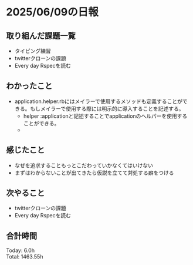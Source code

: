 # 2025/06/09の日報
## 取り組んだ課題一覧
* タイピング練習
* twitterクローンの課題
* Every day Rspecを読む
## わかったこと 
* application.helper.rbにはメイラーで使用するメソッドも定義することができる。もしメイラーで使用する際には明示的に導入することを記述する。
  * helper :applicationと記述することでapplicationのヘルパーを使用することができる。
  *   
## 感じたこと
* なぜを追求することもっとこだわっていかなくてはいけない
* まずはわからないことが出てきたら仮説を立てて対処する癖をつける
## 次やること
* twitterクローンの課題
* Every day Rspecを読む
##  合計時間 
Today: 6.0h<br>
Total: 1463.55h
